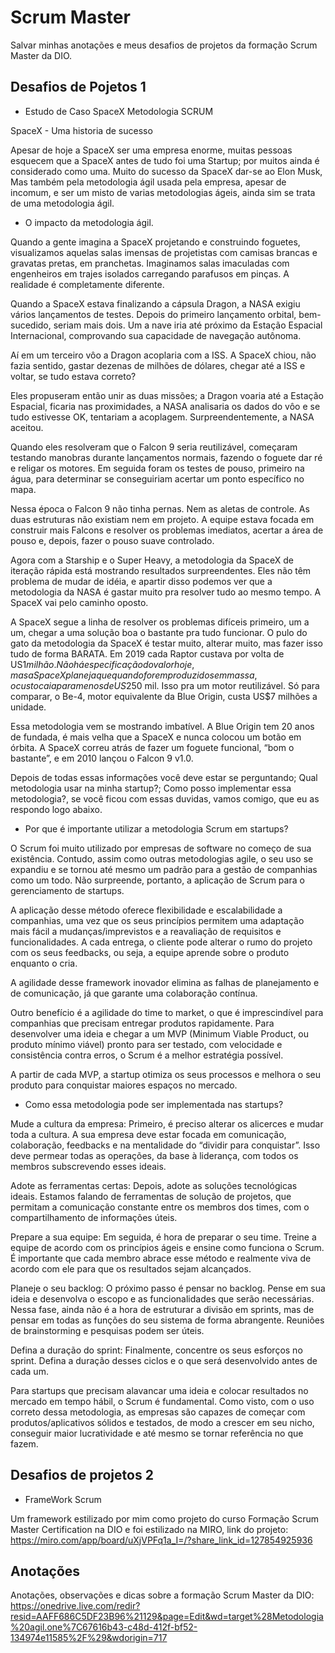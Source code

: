 # Scrum Master
Salvar minhas anotações e meus desafios de projetos da formação Scrum Master da DIO.

## Desafios de Pojetos 1
- Estudo de Caso SpaceX Metodologia SCRUM

SpaceX - Uma historia de sucesso

 Apesar de hoje a SpaceX ser uma empresa enorme, muitas pessoas esquecem que a SpaceX antes de tudo foi uma Startup; por muitos ainda é considerado como uma. Muito do sucesso da SpaceX dar-se ao Elon Musk, Mas também pela metodologia ágil usada pela empresa, apesar de incomum, e ser um misto de varias metodologias ágeis, ainda sim se trata de uma metodologia ágil. 

- O impacto da metodologia ágil.

 Quando a gente imagina a SpaceX projetando e construindo foguetes, visualizamos aquelas salas imensas de projetistas com camisas brancas e gravatas pretas, em pranchetas. Imaginamos salas imaculadas com engenheiros em trajes isolados carregando parafusos em pinças. A realidade é completamente diferente.
 
 Quando a SpaceX estava finalizando a cápsula Dragon, a NASA exigiu vários lançamentos de testes. Depois do primeiro lançamento orbital, bem-sucedido, seriam mais dois. Um a nave iria até próximo da Estação Espacial Internacional, comprovando sua capacidade de navegação autônoma.

 Aí em um terceiro vôo a Dragon acoplaria com a ISS. A SpaceX chiou, não fazia sentido, gastar dezenas de milhões de dólares, chegar até a ISS e voltar, se tudo estava correto?

 Eles propuseram então unir as duas missões; a Dragon voaria até a Estação Espacial, ficaria nas proximidades, a NASA analisaria os dados do vôo e se tudo estivesse OK, tentariam a acoplagem. Surpreendentemente, a NASA aceitou.

 Quando eles resolveram que o Falcon 9 seria reutilizável, começaram testando manobras durante lançamentos normais, fazendo o foguete dar ré e religar os motores. Em seguida foram os testes de pouso, primeiro na água, para determinar se conseguiriam acertar um ponto específico no mapa.

 Nessa época o Falcon 9 não tinha pernas. Nem as aletas de controle. As duas estruturas não existiam nem em projeto. A equipe estava focada em construir mais Falcons e resolver os problemas imediatos, acertar a área de pouso e, depois, fazer o pouso suave controlado.

Agora com a Starship e o Super Heavy, a metodologia da SpaceX de iteração rápida está mostrando resultados surpreendentes. Eles não têm problema de mudar de idéia, e apartir disso podemos ver que a metodologia da NASA é gastar muito pra resolver tudo ao mesmo tempo. A SpaceX vai pelo caminho oposto.

 A SpaceX segue a linha de resolver os problemas difíceis primeiro, um a um, chegar a uma solução boa o bastante pra tudo funcionar. O pulo do gato da metodologia da SpaceX é testar muito, alterar muito, mas fazer isso tudo de forma BARATA. Em 2019 cada Raptor custava por volta de US$1 milhão. Não há especificação do valor hoje, mas a SpaceX planeja que quando forem produzidos em massa, o custo caia para menos de US$250 mil. Isso pra um motor reutilizável. Só para comparar, o Be-4, motor equivalente da Blue Origin, custa US$7 milhões a unidade.

 Essa metodologia vem se mostrando imbatível. A Blue Origin tem 20 anos de fundada, é mais velha que a SpaceX e nunca colocou um botão em órbita. A SpaceX correu atrás de fazer um foguete funcional, “bom o bastante”, e em 2010 lançou o Falcon 9 v1.0.
 
 Depois de todas essas informações você deve estar se perguntando; Qual metodologia usar na minha startup?; Como posso implementar essa metodologia?, se você ficou com essas duvidas, vamos comigo, que eu as respondo logo abaixo.

- Por que é importante utilizar a metodologia Scrum em startups?

 O Scrum foi muito utilizado por empresas de software no começo de sua existência. Contudo, assim como outras metodologias agile, o seu uso se expandiu e se tornou até mesmo um padrão para a gestão de companhias como um todo. Não surpreende, portanto, a aplicação de Scrum para o gerenciamento de startups.

 A aplicação desse método oferece flexibilidade e escalabilidade a companhias, uma vez que os seus princípios permitem uma adaptação mais fácil a mudanças/imprevistos e a reavaliação de requisitos e funcionalidades. A cada entrega, o cliente pode alterar o rumo do projeto com os seus feedbacks, ou seja, a equipe aprende sobre o produto enquanto o cria.

 A agilidade desse framework inovador elimina as falhas de planejamento e de comunicação, já que garante uma colaboração contínua.

 Outro benefício é a agilidade do time to market, o que é imprescindível para companhias que precisam entregar produtos rapidamente. Para desenvolver uma ideia e chegar a um MVP (Minimum Viable Product, ou produto mínimo viável) pronto para ser testado, com velocidade e consistência contra erros, o Scrum é a melhor estratégia possível.

 A partir de cada MVP, a startup otimiza os seus processos e melhora o seu produto para conquistar maiores espaços no mercado.

- Como essa metodologia pode ser implementada nas startups?

 Mude a cultura da empresa: Primeiro, é preciso alterar os alicerces e mudar toda a cultura. A sua empresa deve estar focada em comunicação, colaboração, feedbacks e na mentalidade do “dividir para conquistar”. Isso deve permear todas as operações, da base à liderança, com todos os membros subscrevendo esses ideais.

 Adote as ferramentas certas: Depois, adote as soluções tecnológicas ideais. Estamos falando de ferramentas de solução de projetos, que permitam a comunicação constante entre os membros dos times, com o compartilhamento de informações úteis.

 Prepare a sua equipe: Em seguida, é hora de preparar o seu time. Treine a equipe de acordo com os princípios ágeis e ensine como funciona o Scrum. É importante que cada membro abrace esse método e realmente viva de acordo com ele para que os resultados sejam alcançados.

 Planeje o seu backlog: O próximo passo é pensar no backlog. Pense em sua ideia e desenvolva o escopo e as funcionalidades que serão necessárias. Nessa fase, ainda não é a hora de estruturar a divisão em sprints, mas de pensar em todas as funções do seu sistema de forma abrangente. Reuniões de brainstorming e pesquisas podem ser úteis.

 Defina a duração do sprint: Finalmente, concentre os seus esforços no sprint. Defina a duração desses ciclos e o que será desenvolvido antes de cada um.

 Para startups que precisam alavancar uma ideia e colocar resultados no mercado em tempo hábil, o Scrum é fundamental. Como visto, com o uso correto dessa metodologia, as empresas são capazes de começar com produtos/aplicativos sólidos e testados, de modo a crescer em seu nicho, conseguir maior lucratividade e até mesmo se tornar referência no que fazem.

## Desafios de projetos 2
- FrameWork Scrum

Um framework estilizado por mim como projeto do curso Formação Scrum Master Certification na DIO e foi estilizado na MIRO, link do projeto: https://miro.com/app/board/uXjVPFq1a_I=/?share_link_id=127854925936

## Anotações
Anotações, observações e dicas sobre a formação Scrum Master da DIO: https://onedrive.live.com/redir?resid=AAFF686C5DF23B96%21129&page=Edit&wd=target%28Metodologia%20agil.one%7C67616b43-c48d-412f-bf52-134974e11585%2F%29&wdorigin=717
